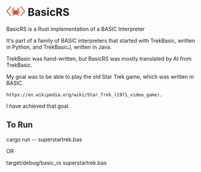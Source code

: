 #  <img src="images/logo2.png" alt="Logo" width="50" height="25"> BasicRS

BasicRS is a Rust implementation of a BASIC Interpreter 

It's part of a family of BASIC interpreters that started with 
TrekBasic, written in Python, and TrekBasicJ, written in Java.

TrekBasic was hand-written, but BasicRS was mostly translated by AI
from TrekBasic.

My goal was to be able to play the old Star Trek game, which was written in BASIC.

    https://en.wikipedia.org/wiki/Star_Trek_(1971_video_game). 

I have achieved that goal.

## To Run

cargo run -- superstartrek.bas

OR 

target/debug/basic_rs superstartrek.bas